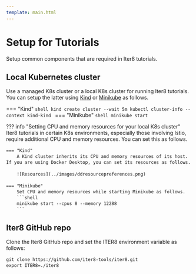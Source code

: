 ```yaml
---
template: main.html
---
```


# Setup for Tutorials
Setup common components that are required in Iter8 tutorials.

## Local Kubernetes cluster
Use a managed K8s cluster or a local K8s cluster for running Iter8 tutorials. You can setup the latter using [Kind](https://kind.sigs.k8s.io/docs/user/quick-start/) or [Minikube](https://minikube.sigs.k8s.io/docs/) as follows.

=== "Kind"
    ```shell
    kind create cluster --wait 5m
    kubectl cluster-info --context kind-kind
    ```
=== "Minikube"
    ```shell
    minikube start
    ```

??? info "Setting CPU and memory resources for your local K8s cluster"
    Iter8 tutorials in certain K8s environments, especially those involving Istio, require additional CPU and memory resources. You can set this as follows.

    === "Kind"
        A Kind cluster inherits its CPU and memory resources of its host. If you are using Docker Desktop, you can set its resources as follows.

        ![Resources](../images/ddresourcepreferences.png)

    === "Minikube"
        Set CPU and memory resources while starting Minikube as follows.
        ```shell
        minikube start --cpus 8 --memory 12288
        ```

## Iter8 GitHub repo
Clone the Iter8 GitHub repo and set the ITER8 environment variable as follows:

```shell
git clone https://github.com/iter8-tools/iter8.git
export ITER8=./iter8
```